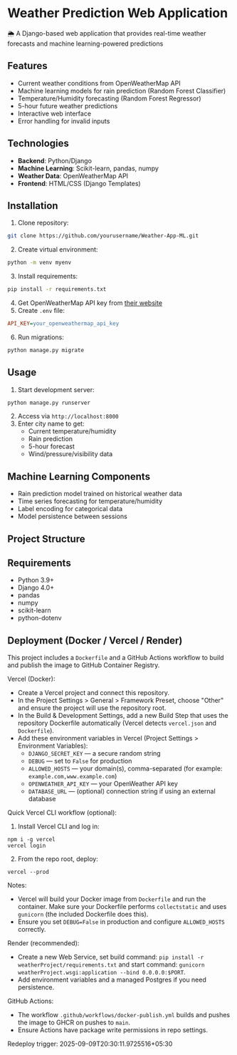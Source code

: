 # Weather Prediction Web Application 

🌦️ A Django-based web application that provides real-time weather forecasts and machine learning-powered predictions

## Features
- Current weather conditions from OpenWeatherMap API
- Machine learning models for rain prediction (Random Forest Classifier)
- Temperature/Humidity forecasting (Random Forest Regressor)
- 5-hour future weather predictions
- Interactive web interface
- Error handling for invalid inputs

## Technologies
- **Backend**: Python/Django
- **Machine Learning**: Scikit-learn, pandas, numpy
- **Weather Data**: OpenWeatherMap API
- **Frontend**: HTML/CSS (Django Templates)

## Installation
1. Clone repository:
```bash
git clone https://github.com/yourusername/Weather-App-ML.git
```
2. Create virtual environment:
```bash
python -m venv myenv
```
3. Install requirements:
```bash
pip install -r requirements.txt
```
4. Get OpenWeatherMap API key from [their website](https://openweathermap.org/api)
5. Create `.env` file:
```ini
API_KEY=your_openweathermap_api_key
```
6. Run migrations:
```bash
python manage.py migrate
```

## Usage
1. Start development server:
```bash
python manage.py runserver
```
2. Access via `http://localhost:8000`
3. Enter city name to get:
   - Current temperature/humidity
   - Rain prediction
   - 5-hour forecast
   - Wind/pressure/visibility data

## Machine Learning Components
- Rain prediction model trained on historical weather data
- Time series forecasting for temperature/humidity
- Label encoding for categorical data
- Model persistence between sessions

## Project Structure

## Requirements
- Python 3.9+
- Django 4.0+
- pandas
- numpy
- scikit-learn
- python-dotenv

## Deployment (Docker / Vercel / Render)

This project includes a `Dockerfile` and a GitHub Actions workflow to build and publish the image to GitHub Container Registry.

Vercel (Docker):

- Create a Vercel project and connect this repository.
- In the Project Settings > General > Framework Preset, choose "Other" and ensure the project will use the repository root.
- In the Build & Development Settings, add a new Build Step that uses the repository Dockerfile automatically (Vercel detects `vercel.json` and `Dockerfile`).
- Add these environment variables in Vercel (Project Settings > Environment Variables):
   - `DJANGO_SECRET_KEY` — a secure random string
   - `DEBUG` — set to `False` for production
   - `ALLOWED_HOSTS` — your domain(s), comma-separated (for example: `example.com,www.example.com`)
   - `OPENWEATHER_API_KEY` — your OpenWeather API key
   - `DATABASE_URL` — (optional) connection string if using an external database

Quick Vercel CLI workflow (optional):

1. Install Vercel CLI and log in:
```
npm i -g vercel
vercel login
```
2. From the repo root, deploy:
```
vercel --prod
```

Notes:
- Vercel will build your Docker image from `Dockerfile` and run the container. Make sure your Dockerfile performs `collectstatic` and uses `gunicorn` (the included Dockerfile does this).
- Ensure you set `DEBUG=False` in production and configure `ALLOWED_HOSTS` correctly.

Render (recommended):
- Create a new Web Service, set build command: `pip install -r weatherProject/requirements.txt` and start command: `gunicorn weatherProject.wsgi:application --bind 0.0.0.0:$PORT`.
- Add environment variables and a managed Postgres if you need persistence.

GitHub Actions:
- The workflow `.github/workflows/docker-publish.yml` builds and pushes the image to GHCR on pushes to `main`.
- Ensure Actions have package write permissions in repo settings.



Redeploy trigger: 2025-09-09T20:30:11.9725516+05:30
